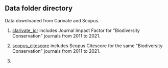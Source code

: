## Data folder directory
Data downloaded from Carivate and Scopus. 

1. [clarivate_jcr](https://github.com/darrennorris/hey-jude/tree/main/data/clarivate_JCR)  includes Journal Impact Factor for "Biodiversity Conservation" journals from 2011 to 2021.

2. [scopus_citescore](https://github.com/darrennorris/hey-jude/tree/main/data/scopus_citescore) includes Scopus Citescore for the same "Biodiversity Conservation" journals from 2011 to 2021.

3. 
